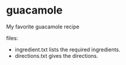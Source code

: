 # guacamole
My favorite guacamole recipe

files:
- ingredient.txt lists the required ingredients.
- directions.txt gives the directions.
